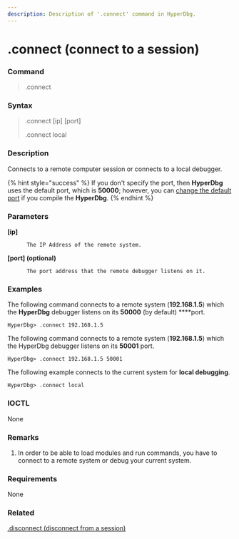 ```yaml
---
description: Description of '.connect' command in HyperDbg.
---
```


# .connect \(connect to a session\)

### Command

> .connect

### Syntax

> .connect \[ip\] \[port\]
>
> .connect local

### Description

Connects to a remote computer session or connects to a local debugger.

{% hint style="success" %}
If you don't specify the port, then **HyperDbg** uses the default port, which is **50000**; however, you can [change the default port](https://docs.hyperdbg.org/tips-and-tricks/misc/customize-build) if you compile the **HyperDbg**.
{% endhint %}

### Parameters

**\[ip\]**

          The IP Address of the remote system.

**\[port\] \(optional\)**

          The port address that the remote debugger listens on it.

### Examples

The following command connects to a remote system \(**192.168.1.5**\) which the **HyperDbg** debugger listens on its **50000** \(by default\) ****port.

```text
HyperDbg> .connect 192.168.1.5
```

The following command connects to a remote system \(**192.168.1.5**\) which the HyperDbg debugger listens on its **50001** port.

```text
HyperDbg> .connect 192.168.1.5 50001
```

The following example connects to the current system for **local debugging**.

```text
HyperDbg> .connect local
```

### IOCTL

None

### **Remarks**

1. In order to be able to load modules and run commands, you have to connect to a remote system or debug your current system.

### Requirements

None

### Related

[.disconnect \(disconnect from a session\)](https://docs.hyperdbg.org/commands/meta-commands/.disconnect)

